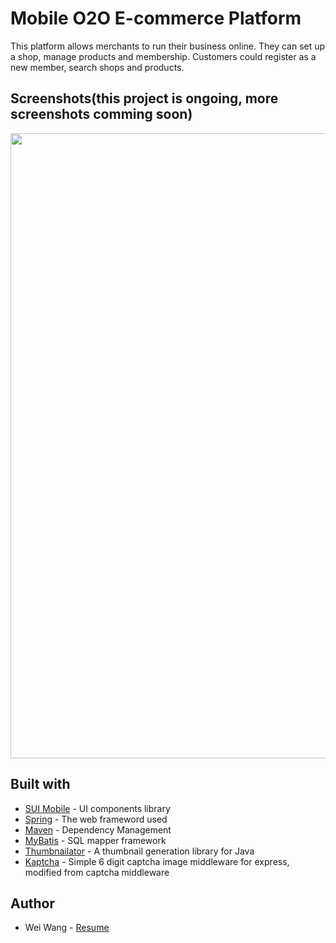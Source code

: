 # Mobile O2O E-commerce Platform
This platform allows merchants to run their business online. They can set up a shop, manage products and membership. Customers could register as a new member, search shops and products.

## Screenshots(this project is ongoing, more screenshots comming soon)

<img src="https://github.com/mountalps/illustration/blob/master/shop-1.jpg" width="1000">


## Built with
- [SUI Mobile](http://m.sui.taobao.org) - UI components library
- [Spring](https://spring.io) - The web frameword used
- [Maven](https://maven.apache.org) - Dependency Management
- [MyBatis](http://www.mybatis.org/mybatis-3/) - SQL mapper framework
- [Thumbnailator](https://github.com/coobird/thumbnailator) - A thumbnail generation library for Java
- [Kaptcha](https://code.google.com/archive/p/kaptcha/) - Simple 6 digit captcha image middleware for express, modified from captcha middleware

## Author
- Wei Wang - [Resume](https://www.linkedin.com/in/weiwang0704/) 

